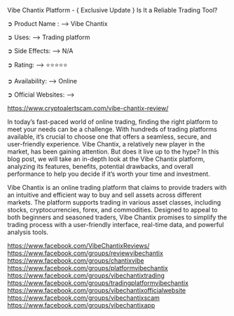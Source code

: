 Vibe Chantix Platform - { Exclusive Update } Is It a Reliable Trading Tool?

➲ Product Name : —> Vibe Chantix 

➲ Uses: —> Trading platform

➲ Side Effects: —> N/A

➲ Rating: —> ⭐⭐⭐⭐⭐

➲ Availability: —> Online

➲ Official Websites: —>

https://www.cryptoalertscam.com/vibe-chantix-review/

 In today’s fast-paced world of online trading, finding the right platform to meet your needs can be a challenge. With hundreds of trading platforms available, it’s crucial to choose one that offers a seamless, secure, and user-friendly experience. Vibe Chantix, a relatively new player in the market, has been gaining attention. But does it live up to the hype? In this blog post, we will take an in-depth look at the Vibe Chantix platform, analyzing its features, benefits, potential drawbacks, and overall performance to help you decide if it’s worth your time and investment.

 Vibe Chantix is an online trading platform that claims to provide traders with an intuitive and efficient way to buy and sell assets across different markets. The platform supports trading in various asset classes, including stocks, cryptocurrencies, forex, and commodities. Designed to appeal to both beginners and seasoned traders, Vibe Chantix promises to simplify the trading process with a user-friendly interface, real-time data, and powerful analysis tools.

 https://www.facebook.com/VibeChantixReviews/
https://www.facebook.com/groups/reviewvibechantix
https://www.facebook.com/groups/chantixvibe
https://www.facebook.com/groups/platformvibechantix
https://www.facebook.com/groups/vibechantixtrading
https://www.facebook.com/groups/tradingplatformvibechantix
https://www.facebook.com/groups/vibechantixofficialwebsite
https://www.facebook.com/groups/vibechantixscam
https://www.facebook.com/groups/vibechantixapp
